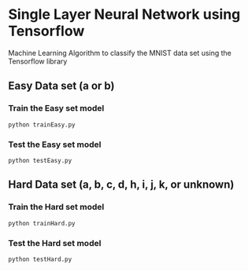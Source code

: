 # Single Layer Neural Network using Tensorflow

Machine Learning Algorithm to classify the MNIST data set using the Tensorflow library

## Easy Data set (a or b)

### Train the Easy set model

    python trainEasy.py

### Test the Easy set model

    python testEasy.py

## Hard Data set (a, b, c, d, h, i, j, k, or unknown)

### Train the Hard set model

    python trainHard.py

### Test the Hard set model

    python testHard.py
